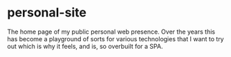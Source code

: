 # personal-site

The home page of my public personal web presence. Over the years this has become a playground of sorts for various technologies that I want to try out which is why it feels, and is, so overbuilt for a SPA.

